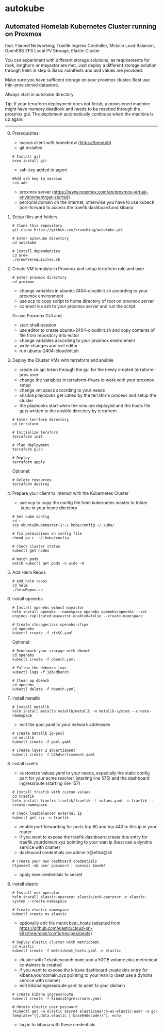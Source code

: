 # autokube
## Automated Homelab Kubernetes Cluster running on Proxmox
feat. Flannel Networking,
      Traefik Ingress Controller,
      Metallb Load Balancer,
      OpenEBS ZFS Local PV Storage,
      Elastic Cluster

You can experiment with different storage solutions, as requirements for rook, longhorn or mayastor are met. Just deploy a different storage solution through helm in step 6. Basic manifests and and values are provided.

Make sure you have sufficent storage on your proxmox cluster. Best use thin-provisioned datastore.

Always start in autokube directory.

Tip: If your terraform deployment does not finish, a provisioned machine might have memory deadlock and needs to be resetted through the proxmox gui. The deploment automatically continues when the machine is up again. 

---

0. Prerequisites:
    - macos client with homebrew (https://brew.sh)
    - git installed
    ```
    # Install git
    brew install git
    ```
    - ssh-key added to agent
    ```
    #Add ssh key to session
    ssh-add
    ```
    - proxmox server (https://www.proxmox.com/en/proxmox-virtual-environment/get-started)    
    - personal domain on the internet, otherwise you have to use kubectl port-forward to access the traefik dashboard and kibana

1. Setup files and folders
    ```
    # Clone this repository
    git clone https://github.com/krunching/autokube.git
    ```
    ```
    # Enter autokube directory
    cd autokube
    ```
    ```
    # Install dependencies
    cd brew
    ./brewPrerequisites.sh
    ```

2. Create VM template in Proxmox and setup terraform role and user
    ```
    # Enter proxmox directory
    cd proxmox
    ```
    - change variables in ubuntu-2404-cloudinit.sh according to your proxmox environment
    - use scp to copy script to home directory of root on proxmox server
    - connect via ssh to your proxmox server and run the script

   Or use Proxmox GUI and
    - start shell-session
    - use editor to create ubuntu-2404-cloudinit.sh and copy contents of file from repository into editor
    - change variables according to your proxmox environment
    - write changes and exit editor
    - run ubuntu-2404-cloudinit.sh

3. Deploy the Cluster VMs with terraform and ansible
    - create an api token through the gui for the newly created terraform-prov user
    - change the variables in terraform-tfvars to work with your proxmox setup
    - change vm specs according to your needs
    - ansible playbooks get called by the terraform process and setup the cluster
    - the playbooks start when the vms are deployed and the hosts file gets written to the ansible directory by terraform
    ```
    # Enter terrform directory
    cd terraform
    ```
    ```
    # Initialize teraform
    terraform init
    ```
    ```
    # Plan deployment
    terraform plan
    ```
    ```
    # Deploy
    terraform apply
    ```
    Optional:
    ```
    # Delete resources
    terraform destroy
    ```

4. Prepare your client to interact with the Kubernetes Cluster
    - use scp to copy the config file from kubernetes master to folder .kube in your home directory
    ```
    # Get kube config
    cd ~
    scp ubuntu@kubemaster-1:~/.kube/config ~/.kube/
    ```
    ```
    # fix permissions on config file
    chmod go-r  ~/.kube/config
    ```
    ```
    # Check cluster status
    kubectl get nodes
    ```
    ```
    # Watch pods
    watch kubectl get pods -o wide -A
    ```

5. Add Helm Repos
    ```
    # Add helm repos
    cd helm
    ./helmRepos.sh
    ```

6. Install openebs
    ```
    # Install openebs wihout mayastor
    helm install openebs --namespace openebs openebs/openebs --set engines.replicated.mayastor.enabled=false --create-namespace
    ```
    ```
    # Create storageclass openebs-zfspv
    cd openebs
    kubectl create -f zfsSC.yaml
    ```
    Optional:
    ```
    # Benchmark your storage with dbench
    cd openebs
    kubectl create -f dbench.yaml
    ```
    ```
    # Follow the debench logs
    kubectl logs -f job/dbench
    ```
    ```
    # Clean up dbench
    cd openebs
    kubectl delete -f dbench.yaml
    ```

7. Install metallb
    ```
    # Install metallb
    helm install metallb metallb/metallb -n metallb-system --create-namespace
    ```
    - edit the pool.yaml to your network addresses
    ```
    # Create metallb ip-pool
    cd metallb
    kubectl create -f pool.yaml
    ```
    ```
    # Create layer 2 advertisment
    kubectl create -f L2Advertisement.yaml
    ```

8. Install traefik
    - customize values.yaml to your needs, especially the static config part for your acme resolver (starting line 575) and the dashboard ingressroute (starting line 157)
    ```
    # Install traefik with custom values
    cd traefik
    helm install traefik traefik/traefik -f values.yaml -n traefik --create-namespace
    ```
    ```
    # Check loadbalancer external ip
    kubectl get svc -n traefik
    ```
    - enable port forwarding for ports tcp 80 and tcp 443 to this ip in your router
    - if you want to expose the traefik dashboard create dns entry for traefik.yourdomain.xyz pointing to your wan ip (best use a dyndns service with cname)
    - dashboard credentials are admin tr@efikd@sh
    ```
    # Create your own dashboard credentials
    htpasswd -nb user password | openssl base64
    ```
    - apply new credentials to secret

9. Install elastic
    ```
    # Install eck operator
    helm install elastic-operator elastic/eck-operator -n elastic-system --create-namespace
    ```
    ```
    # Create elastic namespace
    kubectl create ns elastic
    ```
    - optionally edit file metricbeat_hosts (adapted from https://github.com/elastic/cloud-on-k8s/tree/main/config/recipes/beats)
    ```
    # Deploy elastic cluster with metricbeat
    cd elastic
    kubectl create -f metricbeat_hosts.yaml -n elastic
    ```
    - cluster with 1 elasticsearch node and a 50GB volume plus metricbeat containers is created 
    - if you want to expose the kibana dashboard create dns entry for kibana.yourdomain.xyz pointing to your wan ip (best use a dyndns service with cname)
    - edit kibanaIngressroute.yaml to point to your domain
    ```
    # Create kibana ingressroute
    kubectl create -f kibanaIngressroute.yaml
    ```
    ```
    # Obtain elastic user password
    (kubectl get -n elastic secret elasticsearch-es-elastic-user -o go-template='{{.data.elastic | base64decode}}'); echo
    ```
    - log in to kibana with these credentials
    
